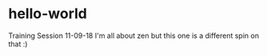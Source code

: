 # hello-world
Training Session 11-09-18
I'm all about zen but this one is a different spin on that :)
